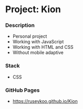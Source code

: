# Project: Kion

### Description

* Personal project
* Working with JavaScript
* Working with HTML and CSS
* Without mobile adaptive

### Stack

* CSS

### GitHub Pages

* https://ruseykoo.github.io/Kion
